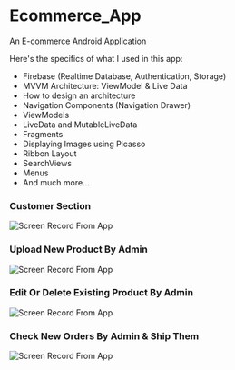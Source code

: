 # Ecommerce_App
An E-commerce Android Application

Here's the specifics of what I used in this app:

- Firebase (Realtime Database, Authentication, Storage)
- MVVM Architecture: ViewModel & Live Data
- How to design an architecture
- Navigation Components (Navigation Drawer)
- ViewModels
- LiveData and MutableLiveData
- Fragments
- Displaying Images using Picasso
- Ribbon Layout
- SearchViews
- Menus
- And much more...

### Customer Section

![Screen Record From App](https://media.giphy.com/media/lKOAQJ9qQcMLN1mT4u/giphy.gif)

### Upload New Product By Admin

![Screen Record From App](https://media.giphy.com/media/BWnFDxDDJxuRltusIl/giphy.gif)

### Edit Or Delete Existing Product By Admin

![Screen Record From App](https://media.giphy.com/media/viv51fFS9sGwmXs7Jd/giphy.gif)

### Check New Orders By Admin & Ship Them 

![Screen Record From App](https://media.giphy.com/media/cXTciUMRUYMOyyKfO4/giphy.gif)
